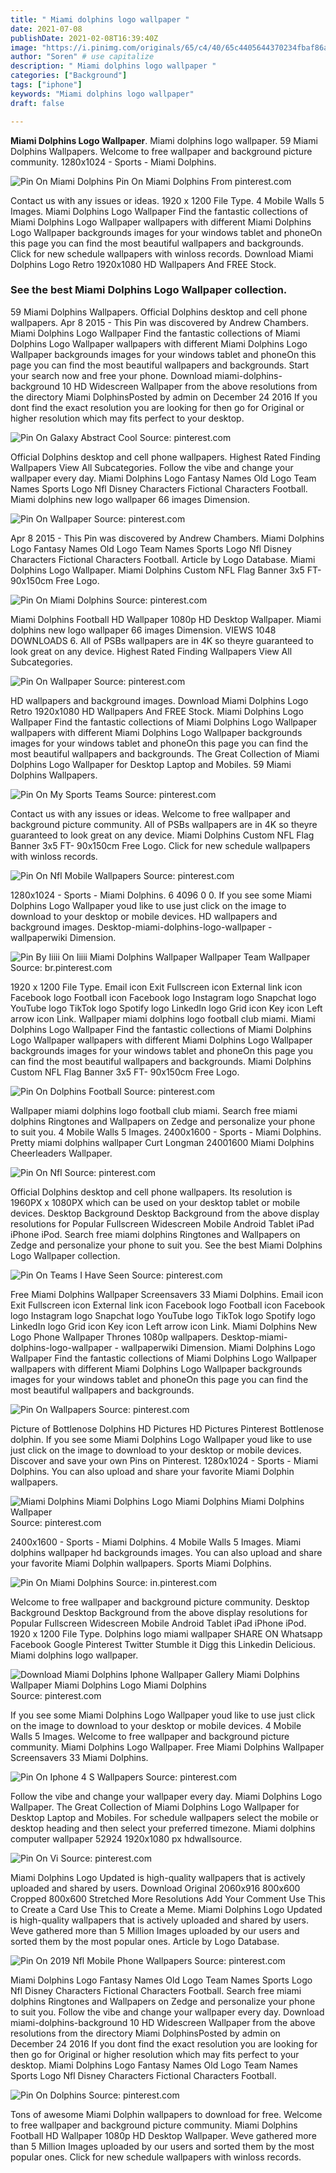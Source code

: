 ```yaml
---
title: " Miami dolphins logo wallpaper "
date: 2021-07-08
publishDate: 2021-02-08T16:39:40Z
image: "https://i.pinimg.com/originals/65/c4/40/65c4405644370234fbaf86a8c0d604a1.png"
author: "Soren" # use capitalize
description: " Miami dolphins logo wallpaper "
categories: ["Background"]
tags: ["iphone"]
keywords: "Miami dolphins logo wallpaper"
draft: false

---
```



**Miami Dolphins Logo Wallpaper**. Miami dolphins logo wallpaper. 59 Miami Dolphins Wallpapers. Welcome to free wallpaper and background picture community. 1280x1024 - Sports - Miami Dolphins.

![Pin On Miami Dolphins](https://i.pinimg.com/originals/2b/5f/f9/2b5ff9a303020efc45c34d966f00a060.jpg "Pin On Miami Dolphins")
Pin On Miami Dolphins From pinterest.com


Contact us with any issues or ideas. 1920 x 1200 File Type. 4 Mobile Walls 5 Images. Miami Dolphins Logo Wallpaper Find the fantastic collections of Miami Dolphins Logo Wallpaper wallpapers with different Miami Dolphins Logo Wallpaper backgrounds images for your windows tablet and phoneOn this page you can find the most beautiful wallpapers and backgrounds. Click for new schedule wallpapers with winloss records. Download Miami Dolphins Logo Retro 1920x1080 HD Wallpapers And FREE Stock.

### See the best Miami Dolphins Logo Wallpaper collection.

59 Miami Dolphins Wallpapers. Official Dolphins desktop and cell phone wallpapers. Apr 8 2015 - This Pin was discovered by Andrew Chambers. Miami Dolphins Logo Wallpaper Find the fantastic collections of Miami Dolphins Logo Wallpaper wallpapers with different Miami Dolphins Logo Wallpaper backgrounds images for your windows tablet and phoneOn this page you can find the most beautiful wallpapers and backgrounds. Start your search now and free your phone. Download miami-dolphins-background 10 HD Widescreen Wallpaper from the above resolutions from the directory Miami DolphinsPosted by admin on December 24 2016 If you dont find the exact resolution you are looking for then go for Original or higher resolution which may fits perfect to your desktop.


![Pin On Galaxy Abstract Cool](https://i.pinimg.com/originals/ee/14/14/ee14141417084957cc35c0e2dfd7ac77.jpg "Pin On Galaxy Abstract Cool")
Source: pinterest.com

Official Dolphins desktop and cell phone wallpapers. Highest Rated Finding Wallpapers View All Subcategories. Follow the vibe and change your wallpaper every day. Miami Dolphins Logo Fantasy Names Old Logo Team Names Sports Logo Nfl Disney Characters Fictional Characters Football. Miami dolphins new logo wallpaper 66 images Dimension.

![Pin On Wallpaper](https://i.pinimg.com/originals/f5/85/42/f58542c5117457922dec795b0c327666.jpg "Pin On Wallpaper")
Source: pinterest.com

Apr 8 2015 - This Pin was discovered by Andrew Chambers. Miami Dolphins Logo Fantasy Names Old Logo Team Names Sports Logo Nfl Disney Characters Fictional Characters Football. Article by Logo Database. Miami Dolphins Logo Wallpaper. Miami Dolphins Custom NFL Flag Banner 3x5 FT- 90x150cm Free Logo.

![Pin On Miami Dolphins](https://i.pinimg.com/originals/2b/5f/f9/2b5ff9a303020efc45c34d966f00a060.jpg "Pin On Miami Dolphins")
Source: pinterest.com

Miami Dolphins Football HD Wallpaper 1080p HD Desktop Wallpaper. Miami dolphins new logo wallpaper 66 images Dimension. VIEWS 1048 DOWNLOADS 6. All of PSBs wallpapers are in 4K so theyre guaranteed to look great on any device. Highest Rated Finding Wallpapers View All Subcategories.

![Pin On Wallpaper](https://i.pinimg.com/originals/78/13/48/7813481af115a9195dfc29a889078196.jpg "Pin On Wallpaper")
Source: pinterest.com

HD wallpapers and background images. Download Miami Dolphins Logo Retro 1920x1080 HD Wallpapers And FREE Stock. Miami Dolphins Logo Wallpaper Find the fantastic collections of Miami Dolphins Logo Wallpaper wallpapers with different Miami Dolphins Logo Wallpaper backgrounds images for your windows tablet and phoneOn this page you can find the most beautiful wallpapers and backgrounds. The Great Collection of Miami Dolphins Logo Wallpaper for Desktop Laptop and Mobiles. 59 Miami Dolphins Wallpapers.

![Pin On My Sports Teams](https://i.pinimg.com/originals/31/7b/be/317bbecde30aa3c048d8c56976a3d2fa.jpg "Pin On My Sports Teams")
Source: pinterest.com

Contact us with any issues or ideas. Welcome to free wallpaper and background picture community. All of PSBs wallpapers are in 4K so theyre guaranteed to look great on any device. Miami Dolphins Custom NFL Flag Banner 3x5 FT- 90x150cm Free Logo. Click for new schedule wallpapers with winloss records.

![Pin On Nfl Mobile Wallpapers](https://i.pinimg.com/originals/c4/a5/80/c4a580ec06b2369b353b70a78e39753b.png "Pin On Nfl Mobile Wallpapers")
Source: pinterest.com

1280x1024 - Sports - Miami Dolphins. 6 4096 0 0. If you see some Miami Dolphins Logo Wallpaper youd like to use just click on the image to download to your desktop or mobile devices. HD wallpapers and background images. Desktop-miami-dolphins-logo-wallpaper - wallpaperwiki Dimension.

![Pin By Iiiii On Iiiii Miami Dolphins Wallpaper Wallpaper Team Wallpaper](https://i.pinimg.com/736x/f2/be/63/f2be63ec3777906ab46531189de34e87.jpg "Pin By Iiiii On Iiiii Miami Dolphins Wallpaper Wallpaper Team Wallpaper")
Source: br.pinterest.com

1920 x 1200 File Type. Email icon Exit Fullscreen icon External link icon Facebook logo Football icon Facebook logo Instagram logo Snapchat logo YouTube logo TikTok logo Spotify logo LinkedIn logo Grid icon Key icon Left arrow icon Link. Wallpaper miami dolphins logo football club miami. Miami Dolphins Logo Wallpaper Find the fantastic collections of Miami Dolphins Logo Wallpaper wallpapers with different Miami Dolphins Logo Wallpaper backgrounds images for your windows tablet and phoneOn this page you can find the most beautiful wallpapers and backgrounds. Miami Dolphins Custom NFL Flag Banner 3x5 FT- 90x150cm Free Logo.

![Pin On Dolphins Football](https://i.pinimg.com/originals/e2/d7/cb/e2d7cb5b1ad0e10e8a5bb48b14fcb901.png "Pin On Dolphins Football")
Source: pinterest.com

Wallpaper miami dolphins logo football club miami. Search free miami dolphins Ringtones and Wallpapers on Zedge and personalize your phone to suit you. 4 Mobile Walls 5 Images. 2400x1600 - Sports - Miami Dolphins. Pretty miami dolphins wallpaper Curt Longman 24001600 Miami Dolphins Cheerleaders Wallpaper.

![Pin On Nfl](https://i.pinimg.com/originals/b6/70/db/b670dbbd1c5f6595bb5db79def1af62c.jpg "Pin On Nfl")
Source: pinterest.com

Official Dolphins desktop and cell phone wallpapers. Its resolution is 1960PX x 1080PX which can be used on your desktop tablet or mobile devices. Desktop Background Desktop Background from the above display resolutions for Popular Fullscreen Widescreen Mobile Android Tablet iPad iPhone iPod. Search free miami dolphins Ringtones and Wallpapers on Zedge and personalize your phone to suit you. See the best Miami Dolphins Logo Wallpaper collection.

![Pin On Teams I Have Seen](https://i.pinimg.com/originals/3a/a6/d8/3aa6d805d8580658627e9385356da283.jpg "Pin On Teams I Have Seen")
Source: pinterest.com

Free Miami Dolphins Wallpaper Screensavers 33 Miami Dolphins. Email icon Exit Fullscreen icon External link icon Facebook logo Football icon Facebook logo Instagram logo Snapchat logo YouTube logo TikTok logo Spotify logo LinkedIn logo Grid icon Key icon Left arrow icon Link. Miami Dolphins New Logo Phone Wallpaper Thrones 1080p wallpapers. Desktop-miami-dolphins-logo-wallpaper - wallpaperwiki Dimension. Miami Dolphins Logo Wallpaper Find the fantastic collections of Miami Dolphins Logo Wallpaper wallpapers with different Miami Dolphins Logo Wallpaper backgrounds images for your windows tablet and phoneOn this page you can find the most beautiful wallpapers and backgrounds.

![Pin On Wallpapers](https://i.pinimg.com/originals/31/1d/5e/311d5e2ab705bcdf89997b22cad1cd4e.jpg "Pin On Wallpapers")
Source: pinterest.com

Picture of Bottlenose Dolphins HD Pictures HD Pictures Pinterest Bottlenose dolphin. If you see some Miami Dolphins Logo Wallpaper youd like to use just click on the image to download to your desktop or mobile devices. Discover and save your own Pins on Pinterest. 1280x1024 - Sports - Miami Dolphins. You can also upload and share your favorite Miami Dolphin wallpapers.

![Miami Dolphins Miami Dolphins Logo Miami Dolphins Miami Dolphins Wallpaper](https://i.pinimg.com/originals/09/f8/a8/09f8a8e043e773619552ac5d7bd6110f.png "Miami Dolphins Miami Dolphins Logo Miami Dolphins Miami Dolphins Wallpaper")
Source: pinterest.com

2400x1600 - Sports - Miami Dolphins. 4 Mobile Walls 5 Images. Miami dolphins wallpaper hd backgrounds images. You can also upload and share your favorite Miami Dolphin wallpapers. Sports Miami Dolphins.

![Pin On Miami Dolphins](https://i.pinimg.com/originals/cf/9a/8f/cf9a8feed4884d1959b6fd9b1a3be9bf.jpg "Pin On Miami Dolphins")
Source: in.pinterest.com

Welcome to free wallpaper and background picture community. Desktop Background Desktop Background from the above display resolutions for Popular Fullscreen Widescreen Mobile Android Tablet iPad iPhone iPod. 1920 x 1200 File Type. Dolphins logo miami wallpaper SHARE ON Whatsapp Facebook Google Pinterest Twitter Stumble it Digg this Linkedin Delicious. Miami dolphins logo wallpaper.

![Download Miami Dolphins Iphone Wallpaper Gallery Miami Dolphins Wallpaper Miami Dolphins Logo Miami Dolphins](https://i.pinimg.com/originals/4d/4a/57/4d4a57a3b5792ad576863c23fc9c7899.jpg "Download Miami Dolphins Iphone Wallpaper Gallery Miami Dolphins Wallpaper Miami Dolphins Logo Miami Dolphins")
Source: pinterest.com

If you see some Miami Dolphins Logo Wallpaper youd like to use just click on the image to download to your desktop or mobile devices. 4 Mobile Walls 5 Images. Welcome to free wallpaper and background picture community. Miami Dolphins Logo Wallpaper. Free Miami Dolphins Wallpaper Screensavers 33 Miami Dolphins.

![Pin On Iphone 4 S Wallpapers](https://i.pinimg.com/originals/b4/42/87/b4428763e220a415f13fa9afc3a2c4c1.jpg "Pin On Iphone 4 S Wallpapers")
Source: pinterest.com

Follow the vibe and change your wallpaper every day. Miami Dolphins Logo Wallpaper. The Great Collection of Miami Dolphins Logo Wallpaper for Desktop Laptop and Mobiles. For schedule wallpapers select the mobile or desktop heading and then select your preferred timezone. Miami dolphins computer wallpaper 52924 1920x1080 px hdwallsource.

![Pin On Vi](https://i.pinimg.com/originals/89/1a/8d/891a8d5bdf5a26c237dee189bc24f39b.jpg "Pin On Vi")
Source: pinterest.com

Miami Dolphins Logo Updated is high-quality wallpapers that is actively uploaded and shared by users. Download Original 2060x916 800x600 Cropped 800x600 Stretched More Resolutions Add Your Comment Use This to Create a Card Use This to Create a Meme. Miami Dolphins Logo Updated is high-quality wallpapers that is actively uploaded and shared by users. Weve gathered more than 5 Million Images uploaded by our users and sorted them by the most popular ones. Article by Logo Database.

![Pin On 2019 Nfl Mobile Phone Wallpapers](https://i.pinimg.com/474x/8c/32/76/8c327608d0972ab7c2707021e0e2b23f.jpg "Pin On 2019 Nfl Mobile Phone Wallpapers")
Source: pinterest.com

Miami Dolphins Logo Fantasy Names Old Logo Team Names Sports Logo Nfl Disney Characters Fictional Characters Football. Search free miami dolphins Ringtones and Wallpapers on Zedge and personalize your phone to suit you. Follow the vibe and change your wallpaper every day. Download miami-dolphins-background 10 HD Widescreen Wallpaper from the above resolutions from the directory Miami DolphinsPosted by admin on December 24 2016 If you dont find the exact resolution you are looking for then go for Original or higher resolution which may fits perfect to your desktop. Miami Dolphins Logo Fantasy Names Old Logo Team Names Sports Logo Nfl Disney Characters Fictional Characters Football.

![Pin On Dolphins](https://i.pinimg.com/originals/65/c4/40/65c4405644370234fbaf86a8c0d604a1.png "Pin On Dolphins")
Source: pinterest.com

Tons of awesome Miami Dolphin wallpapers to download for free. Welcome to free wallpaper and background picture community. Miami Dolphins Football HD Wallpaper 1080p HD Desktop Wallpaper. Weve gathered more than 5 Million Images uploaded by our users and sorted them by the most popular ones. Click for new schedule wallpapers with winloss records.

